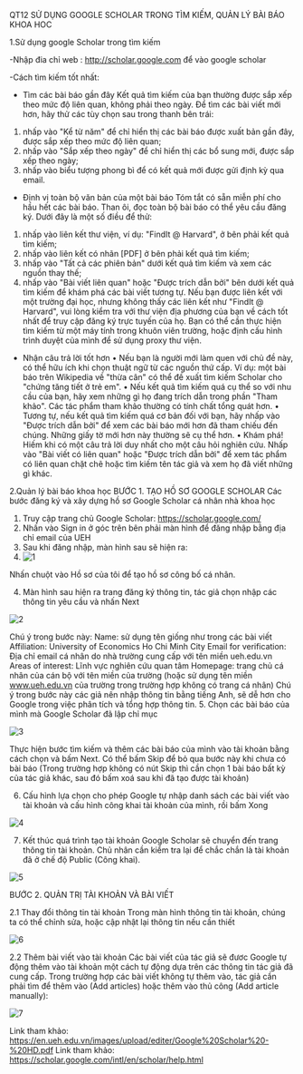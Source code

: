 QT12 SỬ DỤNG GOOGLE SCHOLAR TRONG TÌM KIẾM, QUẢN LÝ BÀI BÁO KHOA HOC

1.Sử dụng google Scholar trong tìm kiếm

-Nhập đia chỉ web : http://scholar.google.com để vào google scholar

-Cách tìm kiếm tốt nhất:
+ Tìm các bài báo gần đây
Kết quả tìm kiếm của bạn thường được sắp xếp theo mức độ liên quan, không phải theo ngày. Để tìm các bài viết mới hơn, hãy thử các tùy chọn sau trong thanh bên trái:
1.	nhấp vào "Kể từ năm" để chỉ hiển thị các bài báo được xuất bản gần đây, được sắp xếp theo mức độ liên quan;
2.	nhấp vào "Sắp xếp theo ngày" để chỉ hiển thị các bổ sung mới, được sắp xếp theo ngày;
3.	nhấp vào biểu tượng phong bì để có kết quả mới được gửi định kỳ qua email.
+ Định vị toàn bộ văn bản của một bài báo
Tóm tắt có sẵn miễn phí cho hầu hết các bài báo. Than ôi, đọc toàn bộ bài báo có thể yêu cầu đăng ký. Dưới đây là một số điều để thử:
1.	nhấp vào liên kết thư viện, ví dụ: "FindIt @ Harvard", ở bên phải kết quả tìm kiếm;
2.	nhấp vào liên kết có nhãn [PDF] ở bên phải kết quả tìm kiếm;
3.	nhấp vào "Tất cả các phiên bản" dưới kết quả tìm kiếm và xem các nguồn thay thế;
4.	nhấp vào "Bài viết liên quan" hoặc "Được trích dẫn bởi" bên dưới kết quả tìm kiếm để khám phá các bài viết tương tự.
Nếu bạn được liên kết với một trường đại học, nhưng không thấy các liên kết như "FindIt @ Harvard", vui lòng kiểm tra với thư viện địa phương của bạn về cách tốt nhất để truy cập đăng ký trực tuyến của họ. Bạn có thể cần thực hiện tìm kiếm từ một máy tính trong khuôn viên trường, hoặc định cấu hình trình duyệt của mình để sử dụng proxy thư viện.
+ Nhận câu trả lời tốt hơn
•	Nếu bạn là người mới làm quen với chủ đề này, có thể hữu ích khi chọn thuật ngữ từ các nguồn thứ cấp. Ví dụ: một bài báo trên Wikipedia về "thừa cân" có thể đề xuất tìm kiếm Scholar cho "chứng tăng tiết ở trẻ em".
•	Nếu kết quả tìm kiếm quá cụ thể so với nhu cầu của bạn, hãy xem những gì họ đang trích dẫn trong phần "Tham khảo". Các tác phẩm tham khảo thường có tính chất tổng quát hơn.
•	Tương tự, nếu kết quả tìm kiếm quá cơ bản đối với bạn, hãy nhấp vào "Được trích dẫn bởi" để xem các bài báo mới hơn đã tham chiếu đến chúng. Những giấy tờ mới hơn này thường sẽ cụ thể hơn.
•	Khám phá! Hiếm khi có một câu trả lời duy nhất cho một câu hỏi nghiên cứu. Nhấp vào "Bài viết có liên quan" hoặc "Được trích dẫn bởi" để xem tác phẩm có liên quan chặt chẽ hoặc tìm kiếm tên tác giả và xem họ đã viết những gì khác.

2.Quản lý bài báo khoa học
BƯỚC 1. TẠO HỒ SƠ GOOGLE SCHOLAR Các bước đăng ký và xây dựng hồ sơ Google Scholar cá nhân nhà khoa học 
1. Truy cập trang chủ Google Scholar: https://scholar.google.com/ 
2. Nhấn vào Sign in ở góc trên bên phải màn hình để đăng nhập bằng địa chỉ email của UEH 
3. Sau khi đăng nhập, màn hình sau sẽ hiện ra:
4. ![1](https://user-images.githubusercontent.com/80671377/112791688-43aa7d80-908c-11eb-9aa1-d323bb6b41eb.PNG)
 

Nhấn chuột vào Hồ sơ của tôi để tạo hồ sơ công bố cá nhân.

4. Màn hình sau hiện ra trang đăng ký thông tin, tác giả chọn nhập các thông tin yêu cầu và nhấn Next

![2](https://user-images.githubusercontent.com/80671377/112791692-46a56e00-908c-11eb-87bb-2f61364cac75.PNG)
 
Chú ý trong bước này: Name: sử dụng tên giống như trong các bài viết Affiliation: University of Economics Ho Chi Minh City Email for verification: Địa chỉ email cá nhân do nhà trường cung cấp với tên miền ueh.edu.vn Areas of interest: Lĩnh vực nghiên cứu quan tâm Homepage: trang chủ cá nhân của cán bộ với tên miền của trường (hoặc sử dụng tên miền www.ueh.edu.vn của trường trong trường hợp không có trang cá nhân) Chú ý trong bước này các giả nên nhập thông tin bằng tiếng Anh, sẽ dễ hơn cho Google trong việc phân tích và tổng hợp thông tin. 
5.	Chọn các bài báo của mình mà Google Scholar đã lập chỉ mục

![3](https://user-images.githubusercontent.com/80671377/112791696-4907c800-908c-11eb-9aa3-c9a44e577652.PNG)
 
Thực hiện bước tìm kiếm và thêm các bài báo của mình vào tài khoản bằng cách chọn và bấm Next. Có thể bấm Skip để bỏ qua bước này khi chưa có bài báo (Trong trường hợp không có nút Skip thì cần chọn 1 bài báo bất kỳ của tác giả khác, sau đó bấm xoá sau khi đã tạo được tài khoản)

6.	Cấu hình lựa chọn cho phép Google tự nhập danh sách các bài viết vào tài khoản và cấu hình công khai tài khoản của mình, rồi bấm Xong

![4](https://user-images.githubusercontent.com/80671377/112791703-4b6a2200-908c-11eb-8ffc-14902d1bfcdc.PNG)
 
7. Kết thúc quá trình tạo tài khoản Google Scholar sẽ chuyển đến trang thông tin tài khoản. Chủ nhân cần kiểm tra lại để chắc chắn là tài khoản đã ở chế độ Public (Công khai).

![5](https://user-images.githubusercontent.com/80671377/112791710-4dcc7c00-908c-11eb-9136-bf3fc9cf8c5b.PNG) 

BƯỚC 2. QUẢN TRỊ TÀI KHOẢN VÀ BÀI VIẾT

2.1 Thay đổi thông tin tài khoản
Trong màn hình thông tin tài khoản, chúng ta có thể chỉnh sửa, hoặc cập nhật lại thông tin nếu cần thiết

![6](https://user-images.githubusercontent.com/80671377/112791717-4f963f80-908c-11eb-9411-bb8dcbbc4d27.PNG) 

2.2 Thêm bài viết vào tài khoản Các bài viết của tác giả sẽ đươc Google tự động thêm vào tài khoản một cách tự động dựa trên các thông tin tác giả đã cung cấp. Trong trường hợp các bài viết không tự thêm vào, tác giả cần phải tìm để thêm vào (Add articles) hoặc thêm vào thủ công (Add article manually):

![7](https://user-images.githubusercontent.com/80671377/112791728-51600300-908c-11eb-8216-97e1f1107fdf.PNG) 

Link tham khảo: https://en.ueh.edu.vn/images/upload/editer/Google%20Scholar%20-%20HD.pdf
Link tham khảo:  https://scholar.google.com/intl/en/scholar/help.html
